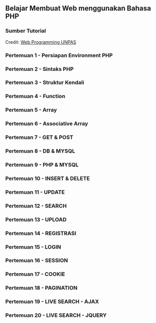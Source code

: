 ## Belajar Membuat Web menggunakan Bahasa PHP

### Sumber Tutorial

Credit:
[Web Programming UNPAS](https://www.youtube.com/playlist?list=PLFIM0718LjIUqXfmEIBE3-uzERZPh3vp6)

### Pertemuan 1 - Persiapan Environment PHP

### Pertemuan 2 - Sintaks PHP

### Pertemuan 3 - Struktur Kendali

### Pertemuan 4 - Function

### Pertemuan 5 - Array

### Pertemuan 6 - Associative Array

### Pertemuan 7 - GET & POST

### Pertemuan 8 - DB & MYSQL

### Pertemuan 9 - PHP & MYSQL

### Pertemuan 10 - INSERT & DELETE

### Pertemuan 11 - UPDATE

### Pertemuan 12 - SEARCH

### Pertemuan 13 - UPLOAD

### Pertemuan 14 - REGISTRASI

### Pertemuan 15 - LOGIN

### Pertemuan 16 - SESSION

### Pertemuan 17 - COOKIE

### Pertemuan 18 - PAGINATION

### Pertemuan 19 - LIVE SEARCH - AJAX

### Pertemuan 20 - LIVE SEARCH - JQUERY


